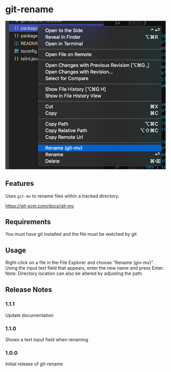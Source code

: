 # git-rename

<p align="center">
  <img src="https://raw.githubusercontent.com/adam8810/vscode-git-rename/master/images/docs/menu.png" alt="Menu" />
</p>

## Features

Uses `git-mv` to rename files within a tracked directory.

https://git-scm.com/docs/git-mv

## Requirements

You must have git installed and the file must be watched by git

## Usage

Right-click on a file in the File Explorer and choose "Rename (giv-mv)". Using the input text field that appears, enter the new name and press Enter. Note: Directory location can also be altered by adjusting the path.

## Release Notes

### 1.1.1

Update documentation

### 1.1.0

Shows a text input field when renaming

### 1.0.0

Initial release of git-rename
